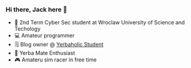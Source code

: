 ### Hi there, Jack here 👋

- 🏫 2nd Term Cyber Sec student at Wroclaw University of Science and Techology
- 💻 Amateur programmer
- 🗒️ Blog owner @ [Yerbaholic Student](https://yerbaholic.online "Yerbaholic.Online")
- 🧉 Yerba Mate Enthusiast
- 🎮 Amateru sim racer in free time
